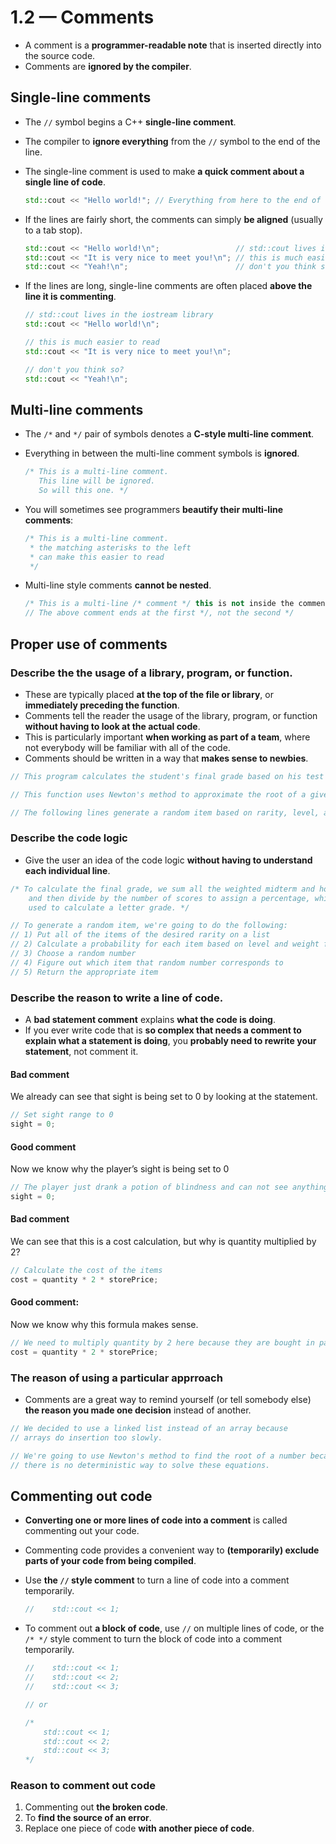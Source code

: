 # 1.2 — Comments

- A comment is a **programmer-readable note** that is inserted directly into the source code.
- Comments are **ignored by the compiler**.

## Single-line comments

- The `//` symbol begins a C++ **single-line comment**.

- The compiler to **ignore everything** from the `//` symbol to the end of the line.

- The single-line comment is used to make **a quick comment about a single line of code**.

  ```cpp
  std::cout << "Hello world!"; // Everything from here to the end of the line is ignored
  ```

- If the lines are fairly short, the comments can simply **be aligned** (usually to a tab stop).

  ```cpp
  std::cout << "Hello world!\n";                 // std::cout lives in the iostream library
  std::cout << "It is very nice to meet you!\n"; // this is much easier to read
  std::cout << "Yeah!\n";                        // don't you think so?
  ```

- If the lines are long, single-line comments are often placed **above the line it is commenting**.

  ```cpp
  // std::cout lives in the iostream library
  std::cout << "Hello world!\n";
  
  // this is much easier to read
  std::cout << "It is very nice to meet you!\n";
  
  // don't you think so?
  std::cout << "Yeah!\n";
  ```

## Multi-line comments

- The `/*` and `*/` pair of symbols denotes a **C-style multi-line comment**. 

- Everything in between the multi-line comment symbols is **ignored**.

  ```cpp
  /* This is a multi-line comment.
     This line will be ignored.
     So will this one. */
  ```

- You will sometimes see programmers **beautify their multi-line comments**:

  ```cpp
  /* This is a multi-line comment.
   * the matching asterisks to the left
   * can make this easier to read
   */
  ```

- Multi-line style comments **cannot be nested**.

  ```cpp
  /* This is a multi-line /* comment */ this is not inside the comment */
  // The above comment ends at the first */, not the second */
  ```

## Proper use of comments

### Describe the the **usage of a library, program, or function**.

- These are typically placed **at the top of the file or library**, or **immediately preceding the function**.
- Comments tell the reader the usage of the library, program, or function **without having to look at the actual code**.
- This is particularly important **when working as part of a team**, where not everybody will be familiar with all of the code.
- Comments should be written in a way that **makes sense to newbies**.

```cpp
// This program calculates the student's final grade based on his test and homework scores.

// This function uses Newton's method to approximate the root of a given equation.

// The following lines generate a random item based on rarity, level, and a weight factor.
```

### Describe the code logic

- Give the user an idea of the code logic **without having to understand each individual line**.

```cpp
/* To calculate the final grade, we sum all the weighted midterm and homework scores
    and then divide by the number of scores to assign a percentage, which is
    used to calculate a letter grade. */

// To generate a random item, we're going to do the following:
// 1) Put all of the items of the desired rarity on a list
// 2) Calculate a probability for each item based on level and weight factor
// 3) Choose a random number
// 4) Figure out which item that random number corresponds to
// 5) Return the appropriate item
```

### Describe the reason to write a line of code.

- A **bad statement comment** explains **what the code is doing**.
- If you ever write code that is **so complex that needs a comment to explain what a statement is doing**, you **probably need to rewrite your statement**, not comment it.

#### Bad comment

We already can see that sight is being set to 0 by looking at the statement.

```cpp
// Set sight range to 0
sight = 0;
```

#### Good comment

Now we know why the player’s sight is being set to 0

```cpp
// The player just drank a potion of blindness and can not see anything
sight = 0;
```

#### Bad comment

We can see that this is a cost calculation, but why is quantity multiplied by 2?

```cpp
// Calculate the cost of the items
cost = quantity * 2 * storePrice;
```

#### Good comment:

Now we know why this formula makes sense.

```cpp
// We need to multiply quantity by 2 here because they are bought in pairs
cost = quantity * 2 * storePrice;
```

### The reason of using a particular apprroach

- Comments are a great way to remind yourself  (or tell somebody else) **the reason you made one decision** instead of another.

```cpp
// We decided to use a linked list instead of an array because
// arrays do insertion too slowly.

// We're going to use Newton's method to find the root of a number because
// there is no deterministic way to solve these equations.
```

## Commenting out code

- **Converting one or more lines of code into a comment** is called commenting out your code.
- Commenting code provides a convenient way to **(temporarily) exclude parts of your code from being compiled**.

- Use **the `//` style comment** to turn a line of code into a comment temporarily.

  ```cpp
  //    std::cout << 1;
  ```

- To comment out **a block of code**, use `//` on multiple lines of code, or the  `/* */` style comment to turn the block of code into a comment temporarily.

  ```cpp
  //    std::cout << 1;
  //    std::cout << 2;
  //    std::cout << 3;
  
  // or
  
  /*
      std::cout << 1;
      std::cout << 2;
      std::cout << 3;
  */
  ```

### Reason to comment out code

1. Commenting out **the broken code**. 
3. To **find the source of an error**.
4. Replace one piece of code **with another piece of code**.
